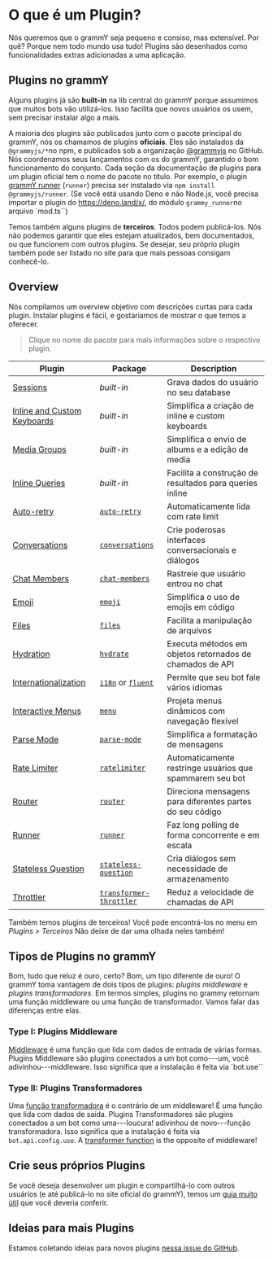 # O que é um Plugin?

Nós queremos que o grammY seja pequeno e consiso, mas extensível.
Por quê?
Porque nem todo mundo usa tudo!
Plugins são desenhados como funcionalidades extras adicionadas a uma aplicação.

## Plugins no grammY

Alguns plugins já são **built-in** na lib central do grammY porque assumimos que muitos bots vão utilizá-los.
Isso facilita  que novos usuários os usem, sem precisar instalar algo a mais.

A maioria dos plugins são publicados junto com o pacote principal do grammY, nós os chamamos de plugins **oficiais**.
Eles são instalados da `@grammyjs/*`no npm, e publicados sob a organização [@grammyjs](https://github.com/grammyjs) no GitHub.
Nós coordenamos seus lançamentos com os do grammY, garantido o bom funcionamento do conjunto.
Cada seção da documentação de plugins para um plugin oficial tem o nome do pacote no título.
Por exemplo, o plugin [grammY runner](./runner) (`runner`) precisa ser instalado via `npm install @grammyjs/runner`. (Se você está usando Deno e não Node.js, você precisa importar o plugin do <https://deno.land/x/>, do módulo `grammy_runner`no arquivo `mod.ts``)

Temos também alguns plugins de **terceiros**.
Todos podem publicá-los.
Nós não podemos garantir que eles estejam atualizados, bem documentados, ou que funcionem com outros plugins.
Se desejar, seu próprio plugin também pode ser listado no site para que mais pessoas consigam conhecê-lo.

## Overview

Nós compilamos um overview objetivo com descrições curtas para cada plugin.
Instalar plugins é fácil, e gostariamos de mostrar o que temos a oferecer.

> Clique no nome do pacote para mais informações sobre o respectivo plugin.

| Plugin                                     | Package                                            | Description                                             |
| ------------------------------------------ | -------------------------------------------------- | ------------------------------------------------------- |
| [Sessions](./session)                      | _built-in_                                         | Grava dados do usuário no seu database                  |
| [Inline and Custom Keyboards](./keyboard)  | _built-in_                                         | Simplifica a criação de inline e custom keyboards       |
| [Media Groups](./media-group)              | _built-in_                                         | Simplifica o envio de albums e a edição de media        |
| [Inline Queries](./inline-query)           | _built-in_                                         | Facilita a construção de resultados para queries inline |
| [Auto-retry](./auto-retry)                 | [`auto-retry`](./auto-retry)                       | Automaticamente lida com rate limit                     |
| [Conversations](./conversations)           | [`conversations`](./conversations)                 | Crie poderosas interfaces conversacionais e diálogos    |
| [Chat Members](./chat-members)             | [`chat-members`](./chat-members)                   | Rastreie que usuário entrou no chat                     |
| [Emoji](./emoji)                           | [`emoji`](./emoji)                                 | Simplifica o uso de emojis em código                    |
| [Files](./files)                           | [`files`](./files)                                 | Facilita a manipulação de arquivos                      |
| [Hydration](./hydrate)                     | [`hydrate`](./hydrate)                             | Executa métodos em objetos retornados de chamados de API|
| [Internationalization](./i18n)             | [`i18n`](./i18n) or [`fluent`](./fluent)           | Permite que seu bot fale vários idiomas                 |
| [Interactive Menus](./menu)                | [`menu`](./menu)                                   | Projeta menus dinâmicos com navegação flexível          |
| [Parse Mode](./parse-mode)                 | [`parse-mode`](./parse-mode)                       | Simplifica a formatação de mensagens                    |
| [Rate Limiter](./ratelimiter)              | [`ratelimiter`](./ratelimiter)                     | Automaticamente restringe usuários que spammarem seu bot|
| [Router](./router)                         | [`router`](./router)                               | Direciona mensagens para diferentes partes do seu código|
| [Runner](./runner)                         | [`runner`](./runner)                               | Faz long polling de forma concorrente e em escala       |
| [Stateless Question](./stateless-question) | [`stateless-question`](./stateless-question)       | Cria diálogos sem necessidade de armazenamento          |
| [Throttler](./transformer-throttler)       | [`transformer-throttler`](./transformer-throttler) | Reduz a velocidade de chamadas de API                   |

Também temos plugins de terceiros!
Você pode encontrá-los no menu em _Plugins_ > _Terceiros_
Não deixe de dar uma olhada neles também!

## Tipos de Plugins no grammY

Bom, tudo que reluz é ouro, certo?
Bom, um tipo diferente de ouro!
O grammY toma vantagem de dois tipos de plugins: _plugins middleware_ e _plugins transformadores_.
Em termos simples, plugins no grammy retornam uma função middleware ou uma função de transformador.
Vamos falar das diferenças entre elas.

### Type I: Plugins Middleware

[Middleware](../guide/middleware) é uma função que lida com dados de entrada de várias formas.
Plugins Middleware são plugins conectados a um bot como---um, você adivinhou---middleware.
Isso significa que a instalação é feita via `bot.use``

### Type II: Plugins Transformadores

Uma [função transformadora](../advanced/transformers) é o contrário de um middleware!
É uma função que lida com dados de saída.
Plugins Transformadores são plugins conectados a um bot como uma---loucura! adivinhou de novo---função transformadora.
Isso significa que a instalação é feita via `bot.api.config.use`.
A [transformer function](../advanced/transformers) is the opposite of middleware!

## Crie seus próprios Plugins

Se você deseja desenvolver um plugin e compartilhá-lo com outros usuários (e até publicá-lo no site oficial do grammY), temos um [guia muito útil](./guide) que você deveria conferir.

## Ideias para mais Plugins

Estamos coletando ideias para novos plugins [nessa issue do GitHub](https://github.com/grammyjs/grammY/issues/110).
